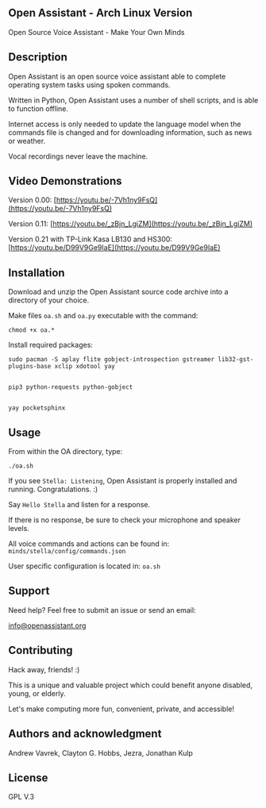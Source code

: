 ## Open Assistant - Arch Linux Version
Open Source Voice Assistant - Make Your Own Minds

## Description
Open Assistant is an open source voice assistant able to complete operating system tasks using spoken commands.

Written in Python, Open Assistant uses a number of shell scripts, and is able to function offline. 

Internet access is only needed to update the language model when the commands file is changed and for downloading information, such as news or weather. 

Vocal recordings never leave the machine.

## Video Demonstrations
Version 0.00:
[https://youtu.be/-7Vh1ny9FsQ](https://youtu.be/-7Vh1ny9FsQ)

Version 0.11:
[https://youtu.be/_zBjn_LgiZM](https://youtu.be/_zBjn_LgiZM)

Version 0.21 with TP-Link Kasa LB130 and HS300:
[https://youtu.be/D99V9Ge9IaE](https://youtu.be/D99V9Ge9IaE)

## Installation
Download and unzip the Open Assistant source code archive into a directory of your choice.

Make files `oa.sh` and `oa.py` executable with the command:

    chmod +x oa.*

Install required packages:

    sudo pacman -S aplay flite gobject-introspection gstreamer lib32-gst-plugins-base xclip xdotool yay


    pip3 python-requests python-gobject


    yay pocketsphinx

## Usage
From within the OA directory, type:

    ./oa.sh

If you see `Stella: Listening`, Open Assistant is properly installed and running. Congratulations. :)

Say `Hello Stella` and listen for a response.

If there is no response, be sure to check your microphone and speaker levels.

All voice commands and actions can be found in: `minds/stella/config/commands.json`

User specific configuration is located in: `oa.sh`

## Support
Need help? Feel free to submit an issue or send an email:

[info@openassistant.org](info@openassistant.org)

## Contributing
Hack away, friends! :)

This is a unique and valuable project which could benefit anyone disabled, young, or elderly.

Let's make computing more fun, convenient, private, and accessible!

## Authors and acknowledgment
Andrew Vavrek, Clayton G. Hobbs, Jezra, Jonathan Kulp

## License
GPL V.3
